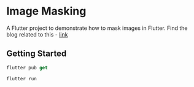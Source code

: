 # Image Masking

A Flutter project to demonstrate how to mask images in Flutter. Find the blog related to this - [link](https://open.substack.com/pub/teewrath/p/masking-images-in-flutter?r=22boi1&utm_campaign=post&utm_medium=web&showWelcomeOnShare=true)

## Getting Started
```dart
flutter pub get
```

```dart
flutter run
```